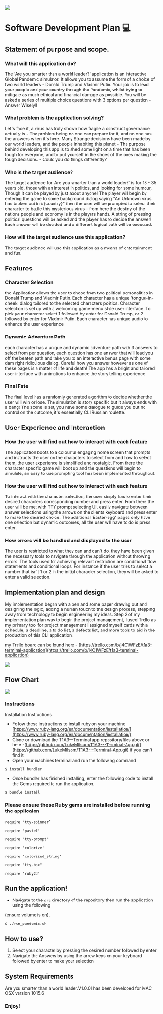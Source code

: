 <img src = "images/Screen Shot 2020-10-03 at 6.20.55 pm.png">

# Software Development Plan 💻

## Statement of purpose and scope.

### What will this application do?

The 'Are you smarter than a world leader?' application is an interactive Global Pandemic simulator. It allows you to assume the form of a choice of two world leaders - Donald Trump and  Vladmir Putin. Your job is to lead your people and your country through the Pandemic, whilst trying to mitigate as much ethical and financial damage as possible. You will be asked a series of multiple choice questions with 3 options per question - Answer Wisely!!

### What problem is the application solving?

Let's face it, a virus has truly shown how fragile a construct governance actually is - The problem being no one can prepare for it, and no one has the answers when it's here. Many Strange decisions have been made by our world leaders, and the people inhabiting this planet - The purpose behind developing this app is to shed some light on a time that has been tough for everyone, and to put yourself in the shoes of the ones making the tough decisions. - Could you do things differently?

### Who is the target audience?

The target audience for 'Are you smarter than a world leader?' is for 18 - 35 years old, those with an interest in politics, and looking for some humour, Though it can be played by just about anyone! The player will begin by entering the game to some background dialog saying  "An Unknown virus has broken out in #{country}" then the user will be prompted to select their character to battle this mysterious virus - from here the destiny of the nations people and economy is in the players hands. A string of pressing political questions will be asked and the player has to decide the answer! Each answer will be decided and a different logical path will be executed.

### How will the target audience use this application?

 The target audience will use this application as a means of entertainment and fun.

## Features

### Character Selection

the Application allows the user to chose from two political personalities in Donald Trump and Vladmir Putin.
Each character has a unique 'tongue-in-cheek' dialog tailored to the selected characters politics. Character selection is set up with a welcoming game-menu style user interface. To pick your character select 1 followed by enter for Donald Trump, or 2 followed by enter for Vladmir Putin. Each character has unique audio to enhance the user experience

### Dynamic Adventure Path

each character has a unique and dynamic adventure path with 3 answers to select from per question, each question has one answer that will lead you off the beaten path and take you to an interactive bonus page with some dam right ridiculous dialog. Careful how you answer however as one of these pages is a matter of life and death! The app has a bright and tailored user interface with animations to enhance the story telling experience

### Final Fate

The final level has a randomly generated algorithm to decide whether the user will win or lose. The simulation is story specific but it always ends with a bang! The scene is set, you have some dialogue to guide you but no control on the outcome, it's essentially CLI Russian roulette.

## User Experience and Interaction

### How the user will find out how to interact with each feature

The application boots to a colourful engaging home screen that prompts and instructs the user on the characters to select from and how to select them, the user experience is simplified and nostalgic. From there the character specific game will boot up and the questions will begin to simulate, an easy to use prompting tool has been implemented throughout.

### How the user will find out how to interact with each feature

To interact with the character selection, the user simply has to enter their desired characters corresponding number and press enter.
From there the user will be met with TTY prompt selecting UI, easily navigate between answer selections using the arrows on the clients keyboard and press enter to make the desired choice. The additional 'Easter-egg' pages only have one selection but dynamic outcomes, all the user will have to do is press enter.

### How errors will be handled and displayed to the user

The user is restricted to what they can and can't do, they have been given the necessary tools to navigate through the application without throwing errors. The tools used for achieving relevant restriction are conditional flow statements and conditional loops. For instance if the user tries to select a number that isn't 1 or 2 in the initial character selection, they will be asked to enter a valid selection.

## Implementation plan and design

My implementation began with a pen and some paper drawing out and designing the logic, adding a human touch to the design process, stepping away from technology to begin engineering my ideas. Step 2 of my implementation plan was to begin the project management, I used Trello as my primary tool for project management I assigned myself cards with a schedule, a deadline, a to do list, a defects list, and more tools to aid in the production of this CLI application.

my Trello board can be found here - [https://trello.com/b/j4C1WFzE/t1a3-terminal-application](https://trello.com/b/j4C1WFzE/t1a3-terminal-application)

<img src ="src/images/Screen Shot 2020-09-29 at 8.17.25 pm.png">

## Flow Chart

<img src ="src/images/FLOW_CHART.png">

### Instructions

Installation Instructions

- Follow these instructions to install ruby on your  machine [https://www.ruby-lang.org/en/documentation/installation/](https://www.ruby-lang.org/en/documentation/installation/)
- Clone or download the T1A3—Terminal app repository/files above or here -[https://github.com/LukeMilsom/T1A3---Terminal-App.git](https://github.com/LukeMilsom/T1A3---Terminal-App.git) if you can't find it
- Open your machines  terminal and run the following command

`$ install bundler`

- Once bundler has finished installing, enter the following code to install the Gems required to run the application.

`$ bundle install`

### Please ensure these Ruby gems are  installed before running the applicaion

`require 'tty-spinner`'

`require 'pastel'`

`require "tty-prompt"`

`require 'colorize'`

`require 'colorized_string'`

`require "tty-box"`

`require 'ruby2d'`

## Run the application!

- Navigate to the `src` directory of the repository then run the application using the following

(ensure volume is on).

`$ ./run_pandemic.sh`

## How to use?

1. Select your character by pressing the desired number followed by enter
2. Navigate the Answers by using the arrow keys on your keyboard followed by enter to make your selection

## System Requirements

Are you smarter than a world leader.V1.0.01 has been developed for MAC OSX version  10.15.6

### Enjoy!